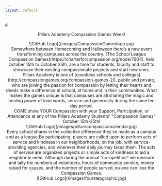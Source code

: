 ```yaml
---
layout: default
---
```

#<center>Pillars Academy Compassion Games Week!</center>  
<center>![GitHub Logo](/images/CompassionGameslogo.jpg)</center>  
<center>Somewhere between Homecoming and Halloween there’s a new event transforming campuses across the country. [The School League Compassion Games](https://charterforcompassion.org/node/7904), held October 15th to October 25th, are a time for students, faculty and staff to showcase their existing compassionate projects and start new ones.</center>

<center>Pillars Academy is one of [countless schools and colleges](http://compassiongames.org/compassion-games-2/), public and private, who are joining the passion for compassion by letting their hearts and deeds make a difference at school, at home and in their communities. What makes the games unique is that campuses are all sharing the magic and healing power of kind words, service and generosity during the same ten day period.</center>

<center>COME show YOUR Compassion with your Support, Participation, or Attendance at any of the Pillars Academy Students'
"Compassion Games" October 15th-25th!</center>  
<center>![GitHub Logo](/images/pillarscompassioncalendar.jpg)</center>

<center>Every school shares in the collective difference they’ve made as a campus and as a league.By participating, players are called upon to perform acts of service and kindness in our neighborhoods, on the job, with service-providing agencies, and wherever their daily journey takes them. The acts of service are organized projects or simple acts of kindness to aid a neighbor in need. Although during the annual "co-opetition" we measure and tally the numbers of volunteers, hours of community service, money raised for causes, and the number of people served, no one can lose the Compassion Games.</center>  
<center>![GitHub Logo](/images/fourstepgraphic.jpg)</center>
